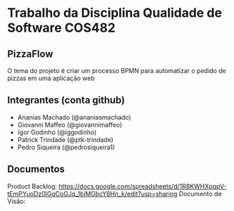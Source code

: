 # Trabalho da Disciplina Qualidade de Software COS482

## PizzaFlow

O tema do projeto é criar um processo BPMN para automatizar o pedido de pizzas em uma aplicação web

## Integrantes (conta github)

- Ananias Machado (@ananiasmachado)
- Giovanni Maffeo (@giovannimaffeo)
- Igor Godinho (@iggodinho)
- Patrick Trindade (@ptk-trindade)
- Pedro Siqueira (@pedrosiqueira1)

## Documentos

Product Backlog: https://docs.google.com/spreadsheets/d/1R8KWHXpqpV-tEmPYuoDz0IGqCoGJq_1biMGbcY6Hn_k/edit?usp=sharing
Documento de Visão: 
